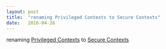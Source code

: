 ```yaml
---
layout: post
title:  "renaming Privileged Contexts to Secure Contexts"
date:   2016-04-26
---
```


renaming [Privileged Contexts](/spec/powerful-features) to [Secure Contexts](/spec/secure-contexts)

